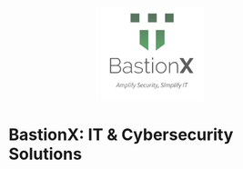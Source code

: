 <div align="center"><img src="bx.webp" alt="BastionX" width="180"></div>

# BastionX: IT & Cybersecurity Solutions
